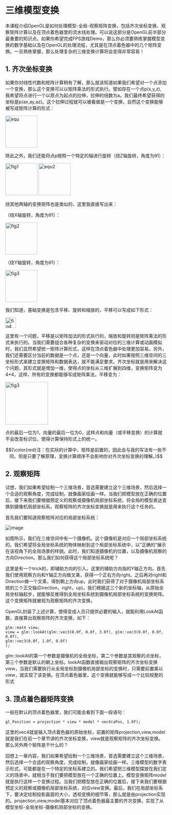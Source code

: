 # 三维模型变换

本课程介绍OpenGL是如何处理模型-全局-观察矩阵变换，包括齐次坐标变换、观察矩阵计算以及在顶点着色器里的流水线处理。可以说这部分是OpenGL前半部分最重要的知识点。如果你希望完成FPS游戏Demo，那么你必须要熟练掌握模型变换的数学基础以及在OpenGL的处理流程，尤其是在顶点着色器中的几个矩阵变换。一旦熟练掌握，那么处理复杂的三维变换计算将会变得非常容易！

## 1. 齐次坐标变换

如果你对线性代数和矩阵计算稍有了解，那么就该知道如果我们希望对一个点添加一个变换，那么这个变换可以以矩阵乘法的形式执行。譬如存在一个点p(x,y,z), 我希望将点进行一个以原点为起点的拉伸，拉伸的倍数为a。我们最终希望获得的坐标是p(ax,ay,az)。这个拉伸过程就可以被看做是一个变换，自然这个变换能够被写成矩阵计算的形式：

<img height = "100" alt="equ" src="https://github.com/user-attachments/assets/1b532cdc-634e-4493-b877-6834e5bbc4ef">

除此之外，我们还能将点p按照一个特定的轴进行旋转（绕Z轴旋转，角度为θ1）：

<img height = "100" alt="fig1" src="https://github.com/user-attachments/assets/ca83e5bd-c1e3-4658-86bb-26f621ada072">

<img height ="100" alt="equ2" src="https://github.com/user-attachments/assets/5f2b4e6f-b71b-4087-a171-96f853a94651">

绕其他两轴的变换矩阵也是类似的，这里我直接写出来：

（绕X轴旋转，角度为θ1）：

<img height = "100" alt="fig2" src="https://github.com/user-attachments/assets/792a9059-53fa-4307-95f4-ee823fcc5a3f">

（绕Y轴旋转，角度为θ1）：

<img height = "100" alt="fig3" src="https://github.com/user-attachments/assets/e4473117-f2f1-47eb-9345-a84171be91c2">

我们知道，基础变换是包含平移、旋转和缩放的，平移可以写成如下形式：

<img height = "33" alt="fig4" src="https://github.com/user-attachments/assets/f4c1d1c3-3e8b-42c6-8016-7c30b17c4990">

这里有一个问题，平移是以矩阵加法的形式执行的，缩放和旋转则是矩阵乘法的形式来执行的。当我们需要组合各种复杂的变换来驱动对应的三维计算或动画模拟时，我们显然希望统一矩阵计算形式，这样在顶点着色器中处理更加容易。另外，我们还需要区分当前的数据是一个点，还是一个向量，此时如果按照三维空间的三坐标形式来建立变换矩阵和数据表达，就不能满足要求。齐次坐标就是用来解决这个问题，其形式就是增加一维，使得点的坐标从三维扩展到四维，变换矩阵变为4*4，这样，所有的变换都能够写成矩阵乘法，平移变为：

<img height = "133" alt="fig3" src="https://github.com/user-attachments/assets/dd506f28-c74a-4e50-a5c1-8b0cc8d2d57e">

点的最后一位为1，向量的最后一位为0，这样点和向量（或平移变换）的计算就不会改变标识位，使得计算保持形式上的统一。

$${\color{red}注：在实际的计算中，矩阵是前置的，因此会与我的写法有一些不同，但是只要了解原理，变换计算顺序不会影响你对齐次坐标变换的理解。}$$

## 2. 观察矩阵

试想，我们如果希望绘制一个三维场景，首选需要建立这个三维场景，然后选择一个合适的观察角度，完成绘制，就像画家绘画一样。当我们把模型放在正确的位置后，接下来我们要根据预定义的观察或摄像机局部坐标系统，将全局的模型表达变换到摄像机局部坐标系。观察矩阵的齐次坐标变换就是用来执行这个任务的。

首先我们要知道观察矩阵对应的局部坐标系统：

![image](https://github.com/user-attachments/assets/fdaef2f3-c438-4671-852e-28c6e914603e)

如图所示，我们在三维空间中有一个摄像机。这个摄像机是对应一个局部坐标系统的。我们希望将全局坐标系统的物体映射到这个局部坐标系统中，以”正确的“展示在该视角下的全局场景的样貌。此时，我们知道摄像机的位置，以及摄像机观察的方向Direction。那么我们如何获得这个局部坐标系统呢？

这里是有一个trick的，即辅助方向的引入。这里的辅助方向指的Y轴正方向。首先我们使用观察方向和Y轴正方向做叉乘，获得一个正右方向right。之后再对right和Direction做一个叉乘，得到朝上方向up。此时我们获得了对于摄像机局部坐标系统的三个正交轴(Direction，right，up)。我们根据这三个新的坐标轴，从原始全局坐标轴起步，就能够反推得到全局坐标系统到摄像机局部坐标系统的变换矩阵。这个变换矩阵就被视为观察矩阵的齐次变换。

OpenGL封装了上述计算，使得变成人员只提供必要的输入，就能利用LookAt函数，直接算出观察矩阵的齐次变换，如下：

<pre class="prettyprint"><code class=" hljs xml">glm::mat4 view; 
view = glm::lookAt(glm::vec3(0.0f, 0.0f, 3.0f), glm::vec3(0.0f, 0.0f, 0.0f), 
glm::vec3(0.0f, 1.0f, 0.0f)
);
</code></pre>

glm::lookAt的第一个参数是摄像机的全局坐标，第二个参数是其观察的点坐标，第三个参数是默认的朝上坐标。lookAt函数直接输出观察矩阵的齐次坐标变换view，当我们需要执行从全局坐标到摄像机局部坐标的变换时，只需要前置乘以view，就实现了该变换。在顶点着色器里，这个变换就能够写成一个比较规整的形式

## 3. 顶点着色器矩阵变换

一般在默认的顶点着色器里，我们可能会看到下面一段语句：

<pre class="prettyprint"><code class=" hljs xml">gl_Position = projection * view * model * vec4(aPos, 1.0f);</code></pre>

这里的vec4就是输入顶点着色器的原始坐标，前置的矩阵projection,view,model就是我们在前一个章节讲的齐次坐标变换，view就是观察矩阵的齐次坐标变换。那么另外两个矩阵是干什么的？

回想上一章内容，我们如果希望绘制一个三维场景，首选需要建立这个三维场景，然后选择一个合适的观察角度，完成绘制，就像画家绘画一样。三维模型的数字表示形式，可能都是在一个特定的坐标系建立的。我们希望把三维模型摆放在我们定义的场景中，就相当于我们要把模型放在一个正确的位置上。模型变换矩阵model就是执行这样一个变换过程。当我们把模型放在正确的位置后，接下来我们要根据预定义的观察或摄像机局部坐标系统，对应view变换。最后，我们在局部坐标系下，要决定绘制投影画面的大小，透视变换的细节等，那么就是由projection实现的。projection,view,model基本对应了顶点着色器最主要的齐次变换，实现了从模型坐标-全局坐标-摄像机局部坐标的变换。
